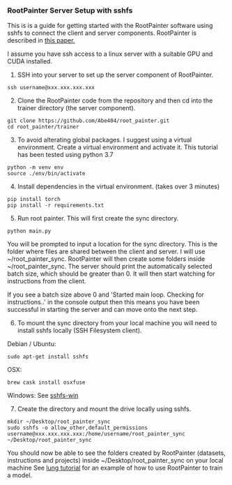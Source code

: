 ### RootPainter Server Setup with sshfs

This is is a guide for getting started with the RootPainter software
using sshfs to connect the client and server components. RootPainter is described in [this paper.](https://www.biorxiv.org/content/10.1101/2020.04.16.044461v1)

I assume you have ssh access to a linux server with a suitable GPU and CUDA installed.

1. SSH into your server to set up the server component of RootPainter.
```
ssh username@xxx.xxx.xxx.xxx
```

2. Clone the RootPainter code from the repository and then cd into the trainer directory (the server component).
```
git clone https://github.com/Abe404/root_painter.git
cd root_painter/trainer
```

3. To avoid alterating global packages. I suggest using a virtual environment. Create a virtual environment and activate it. This tutorial has been tested using python 3.7
```
python -m venv env
source ./env/bin/activate
```

4. Install dependencies in the virtual environment. (takes over 3 minutes)
```
pip install torch
pip install -r requirements.txt
```

5. Run root painter. This will first create the sync directory.
```
python main.py
```
You will be prompted to input a location for the sync directory. This is the folder where files are shared between the client and server. I will use ~/root_painter_sync.
RootPainter will then create some folders inside ~/root_painter_sync.
The server should print the automatically selected batch size, which should be greater than 0. It will then start watching for instructions from the client.

If you see a batch size above 0 and 'Started main loop. Checking for instructions..' in the console output then this means you have been successful in starting the server and can move onto the next step.

6. To mount the sync directory from your local machine you will need to install sshfs locally (SSH Filesystem client).

Debian / Ubuntu:
```
sudo apt-get install sshfs
```
OSX:
```
brew cask install osxfuse
```

Windows:
See [sshfs-win](https://github.com/billziss-gh/sshfs-win)


7. Create the directory and mount the drive locally using sshfs. 
```
mkdir ~/Desktop/root_painter_sync
sudo sshfs -o allow_other,default_permissions username@xxx.xxx.xxx.xxx:/home/username/root_painter_sync ~/Desktop/root_painter_sync
```

You should now be able to see the folders created by RootPainter (datasets, instructions and projects) inside ~/Desktop/root_painter_sync on your local machine 
See [lung tutorial](cxr_lung_tutorial.md) for an example of how to use RootPainter to train a model.

